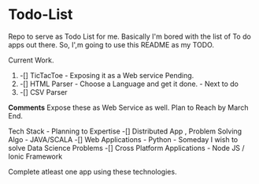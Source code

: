 # Todo-List
Repo to serve as Todo List for me.
Basically I'm bored with the list of To do apps out there. So, I',m going to use this README as my TODO.

Current Work. 
1. -[] TicTacToe - Exposing it as a Web service Pending.
2. -[] HTML Parser - Choose a Language and get it done. - Next to do 
3. -[] CSV Parser  

<b>Comments</b>
Expose these as Web Service as well. 
Plan to Reach by March End.

Tech Stack - Planning to Expertise
-[] Distributed App , Problem Solving Algo - JAVA/SCALA
-[] Web Applications                       - Python - Someday I wish to solve Data Science Problems
-[] Cross Platform Applications            - Node JS / Ionic Framework

Complete atleast one app using these technologies.
